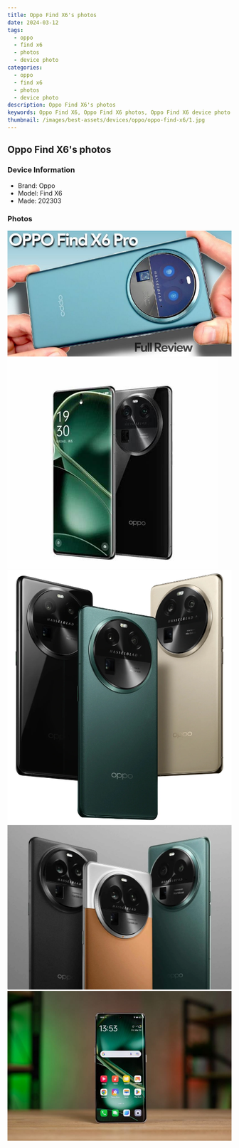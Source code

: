 ```yaml
---
title: Oppo Find X6's photos
date: 2024-03-12
tags: 
  - oppo
  - find x6
  - photos
  - device photo
categories: 
  - oppo
  - find x6
  - photos
  - device photo
description: Oppo Find X6's photos
keywords: Oppo Find X6, Oppo Find X6 photos, Oppo Find X6 device photo
thumbnail: /images/best-assets/devices/oppo/oppo-find-x6/1.jpg
---
```


## Oppo Find X6's photos

### Device Information

- Brand: Oppo
- Model: Find X6
- Made: 202303

### Photos

![/images/best-assets/devices/oppo/oppo-find-x6/1.jpg](/images/best-assets/devices/oppo/oppo-find-x6/1.jpg)
![/images/best-assets/devices/oppo/oppo-find-x6/2.jpg](/images/best-assets/devices/oppo/oppo-find-x6/2.jpg)
![/images/best-assets/devices/oppo/oppo-find-x6/3.jpg](/images/best-assets/devices/oppo/oppo-find-x6/3.jpg)
![/images/best-assets/devices/oppo/oppo-find-x6/4.jpg](/images/best-assets/devices/oppo/oppo-find-x6/4.jpg)
![/images/best-assets/devices/oppo/oppo-find-x6/5.jpg](/images/best-assets/devices/oppo/oppo-find-x6/5.jpg)
